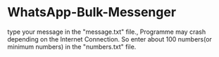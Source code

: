 # WhatsApp-Bulk-Messenger
type your message in the "message.txt" file.,
Programme may crash depending on the Internet Connection. So enter about 100 numbers(or minimum numbers) in the "numbers.txt" file.

